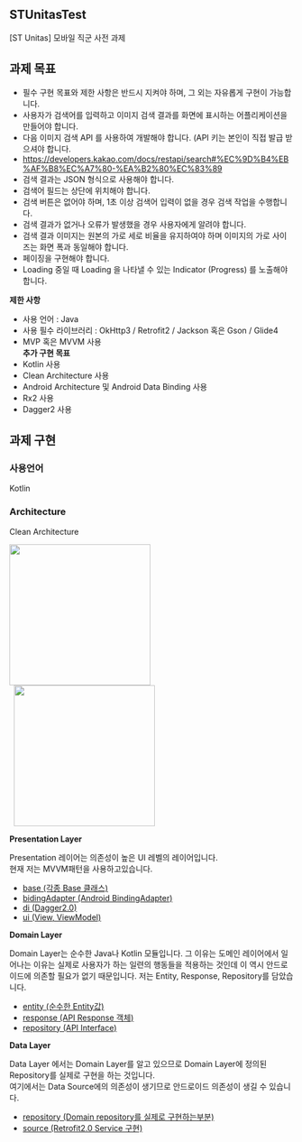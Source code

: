 ## STUnitasTest 
[ST Unitas] 모바일 직군 사전 과제

## 과제 목표   
 - 필수 구현 목표와 제한 사항은 반드시 지켜야 하며, 그 외는 자유롭게 구현이 가능합니다.
 - 사용자가 검색어를 입력하고 이미지 검색 결과를 화면에 표시하는 어플리케이션을 만들어야 합니다.
 - 다음 이미지 검색 API 를 사용하여 개발해야 합니다. (API 키는 본인이 직접 발급 받으셔야 합니다.
 - https://developers.kakao.com/docs/restapi/search#%EC%9D%B4%EB%AF%B8%EC%A7%80-%EA%B2%80%EC%83%89
 - 검색 결과는 JSON 형식으로 사용해야 합니다.
 - 검색어 필드는 상단에 위치해야 합니다.
 - 검색 버튼은 없어야 하며, 1초 이상 검색어 입력이 없을 경우 검색 작업을 수행합니다.
 - 검색 결과가 없거나 오류가 발생했을 경우 사용자에게 알려야 합니다.
 - 검색 결과 이미지는 원본의 가로 세로 비율을 유지하여야 하며 이미지의 가로 사이즈는 화면 폭과 동일해야 합니다.
 - 페이징을 구현해야 합니다.
 - Loading 중일 때 Loading 을 나타낼 수 있는 Indicator (Progress) 를 노출해야합니다.

 **제한 사항**
  - 사용 언어 : Java
  - 사용 필수 라이브러리 : OkHttp3 / Retrofit2 / Jackson 혹은 Gson / Glide4
  - MVP 혹은 MVVM 사용  
**추가 구현 목표**
 - Kotlin 사용
 - Clean Architecture 사용
 - Android Architecture 및 Android Data Binding 사용
 - Rx2 사용
 - Dagger2 사용
 
 ## 과제 구현
 
 ### 사용언어
 Kotlin
 
 ### Architecture
 Clean Architecture  
 
 <div>
  <img src="https://user-images.githubusercontent.com/23161645/73226529-c3e90080-41b3-11ea-9f21-992c4c60335f.png" width = 250>
  <img src="https://miro.medium.com/max/1258/1*a-AUcEVdyRJhIepo9JyJBw.png" hspace=8 width = 250>
 </div>
     
     
 **Presentation Layer**  
   
 Presentation 레이어는 의존성이 높은 UI 레벨의 레이어입니다.  
현재 저는 MVVM패턴을 사용하고있습니다.  
 - [base (각종 Base 클래스)](https://github.com/YunTaeSik/STUnitasTest/tree/master/app/src/main/java/com/example/stunitastest/presentation/base)
 - [bidingAdapter (Android BindingAdapter)](https://github.com/YunTaeSik/STUnitasTest/tree/master/app/src/main/java/com/example/stunitastest/presentation/bindingAdapter) 
 - [di (Dagger2.0)](https://github.com/YunTaeSik/STUnitasTest/tree/master/app/src/main/java/com/example/stunitastest/presentation/di)
 - [ui (View, ViewModel)](https://github.com/YunTaeSik/STUnitasTest/tree/master/app/src/main/java/com/example/stunitastest/presentation/i)
   
   
 **Domain Layer**  
   
  Domain Layer는 순수한 Java나 Kotlin 모듈입니다. 그 이유는 도메인 레이어에서 일어나는 이유는 실제로 사용자가 하는 일련의 행동들을 적용하는 것인데 이 역시 안드로이드에 의존할 필요가 없기 때문입니다. 
저는 Entity, Response, Repository를 담았습니다.
  - [entity (순수한 Entity값)](https://github.com/YunTaeSik/STUnitasTest/tree/master/app/src/main/java/com/example/stunitastest/domain/entity)
  - [response (API Response 객체)](https://github.com/YunTaeSik/STUnitasTest/tree/master/app/src/main/java/com/example/stunitastest/domain/response)
  - [repository (API Interface)](https://github.com/YunTaeSik/STUnitasTest/tree/master/app/src/main/java/com/example/stunitastest/domain/repository)
   
   
 **Data Layer**  
   
Data Layer 에서는 Domain Layer를 알고 있으므로  Domain Layer에 정의된 Repository를 실제로 구현을 하는 것입니다.   
여기에서는 Data Source에의 의존성이 생기므로 안드로이드 의존성이 생길 수 있습니다.
  - [repository (Domain repository를 실제로 구현하는부분)](https://github.com/YunTaeSik/STUnitasTest/tree/master/app/src/main/java/com/example/stunitastest/data/repository)
  - [source (Retrofit2.0 Service 구현)](https://github.com/YunTaeSik/STUnitasTest/tree/master/app/src/main/java/com/example/stunitastest/data/source/remote)
